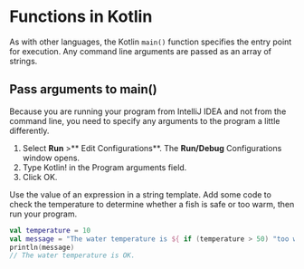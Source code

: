 # Functions in Kotlin

As with other languages, the Kotlin  <code>main()</code> function specifies the entry point for execution. Any command line arguments are passed as an array of strings.


## Pass arguments to main()

Because you are running your program from IntelliJ IDEA and not from the command line, you need to specify any arguments to the program a little differently.

1. Select **Run** >** Edit Configurations**. The **Run/Debug** Configurations window opens.
2. Type Kotlin! in the Program arguments field.
3. Click OK.

Use the value of an expression in a string template. Add some code to check the temperature to determine whether a fish is safe or too warm, then run your program.

```kotlin
val temperature = 10
val message = "The water temperature is ${ if (temperature > 50) "too warm" else "OK" }."
println(message)
// The water temperature is OK.
```

